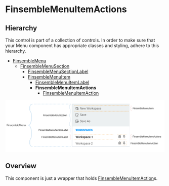 # FinsembleMenuItemActions

## Hierarchy

This control is part of a collection of controls. In order to make sure that your Menu component has appropriate classes and styling, adhere to this hierarchy.

* [FinsembleMenu](../FinsembleMenu/README.md)
    * [FinsembleMenuSection](../FinsembleMenuSection/README.md)
        * [FinsembleMenuSectionLabel](../FinsembleMenuSectionLabel/README.md)
        * [FinsembleMenuItem](../FinsembleMenuItem/README.md)
            * [FinsembleMenuItemLabel](../FinsembleMenuItemLabel/README.md)
            * **FinsembleMenuItemActions**
                * [FinsembleMenuItemAction](../FinsembleMenuItemAction/README.md)

![](../FinsembleMenu/annotated-menus-transparent.png)

## Overview
This component is just a wrapper that holds [FinsembleMenuItemAction](../FinsembleMenuItemAction/README.md)s.

